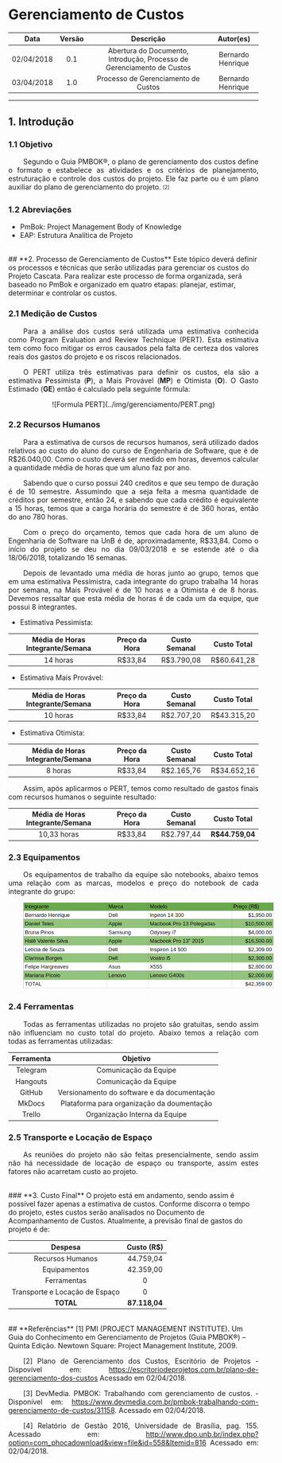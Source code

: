 <style> p { text-align: justify; text-indent: 30px; } </style>

# Gerenciamento de Custos

| Data | Versão | Descrição | Autor(es) |
|:----:|:------:|:---------:|:---------:|
|02/04/2018| 0.1 | Abertura do Documento, Introdução, Processo de Gerenciamento de Custos | Bernardo Henrique |  
|03/04/2018| 1.0 | Processo de Gerenciamento de Custos | Bernardo Henrique |  

---

## **1. Introdução**

### **1.1 Objetivo**
Segundo o Guia PMBOK®, o plano de gerenciamento dos custos define o formato e estabelece as atividades e os critérios de planejamento, estruturação e controle dos custos do projeto. Ele faz parte ou é um plano auxiliar do plano de gerenciamento do projeto. <sub><sup>[2]</sup></sup>

### **1.2 Abreviações**
* PmBok: Project Management Body of Knowledge
* EAP: Estrutura Analítica de Projeto


<br>
## **2. Processo de Gerenciamento de Custos**
Este tópico deverá definir os processos e técnicas que serão utilizadas para gerenciar os custos do Projeto Cascata. Para realizar este processo de forma organizada, será baseado no PmBok e organizado em quatro etapas: planejar, estimar, determinar e controlar os custos. 


### **2.1 Medição de Custos**
Para a análise dos custos será utilizada uma estimativa conhecida como Program Evaluation and Review Technique (PERT). Esta estimativa tem como foco mitigar os erros causados pela falta de certeza dos valores reais dos gastos do projeto e os riscos relacionados.

O PERT utiliza três estimativas para definir os custos, ela são a estimativa Pessimista (<b>P</b>), a Mais Provável (<b>MP</b>) e Otimista (<b>O</b>). O Gasto Estimado (<b>GE</b>) então é calculado pela seguinte fórmula: 
<div style="text-align:center"> ![Formula PERT](../img/gerenciamento/PERT.png) </div>


### **2.2 Recursos Humanos**
Para a estimativa de cursos de recursos humanos, será utilizado dados relativos ao custo do aluno do curso de Engenharia de Software, que é de R$26.040,00. Como o custo deverá ser medido em horas, devemos calcular a quantidade média de horas que um aluno faz por ano.

Sabendo que o curso possui 240 creditos e que seu tempo de duração é de 10 semestre. Assumindo que a seja feita a mesma quantidade de créditos por semestre, então 24, e sabendo que cada crédito é equivalente a 15 horas, temos que a carga horária do semestre é de 360 horas, então do ano 780 horas.

Com o preço do orçamento, temos que cada hora de um aluno de Engenharia de Software na UnB é de, aproximadamente, R$33,84. Como o início do projeto se deu no dia 09/03/2018 e se estende até o dia 18/06/2018, totalizando 16 semanas.

Depois de levantado uma média de horas junto ao grupo, temos que em uma estimativa Pessimistra, cada integrante do grupo trabalha 14 horas por semana, na Mais Provável é de 10 horas e a Otimista é de 8 horas. Devemos ressaltar que esta média de horas é de cada um da equipe, que possui 8 integrantes.

* Estimativa Pessimista:

| Média de Horas Integrante/Semana | Preço da Hora | Custo Semanal | Custo Total |
|:------:|:---------:|:---------:|:---------:|
| 14 horas | R$33,84 | R$3.790,08 | R$60.641,28 |

* Estimativa Mais Provável:

| Média de Horas Integrante/Semana | Preço da Hora | Custo Semanal | Custo Total |
|:------:|:---------:|:---------:|:---------:|
| 10 horas | R$33,84 | R$2.707,20 | R$43.315,20 |


* Estimativa Otimista:

| Média de Horas Integrante/Semana | Preço da Hora | Custo Semanal | Custo Total |
|:------:|:---------:|:---------:|:---------:|
| 8 horas | R$33,84 | R$2.165,76 | R$34.652,16 |

Assim, após aplicarmos o PERT, temos como resultado de gastos finais com recursos humanos o seguinte resultado:

| Média de Horas Integrante/Semana | Preço da Hora | Custo Semanal | Custo Total |
|:------:|:---------:|:---------:|:---------:|
| 10,33 horas | R$33,84 | R$2.797,44 | <b>R$44.759,04</b> |


### **2.3 Equipamentos**
Os equipamentos de trabalho da equipe são notebooks, abaixo temos uma relação com as marcas, modelos e preço do notebook de cada integrante do grupo:

![Equipamentos](../img/gerenciamento/notebooks.png)


### **2.4 Ferramentas**
Todas as ferramentas utilizadas no projeto são gratuitas, sendo assim não influenciam no custo total do projeto. Abaixo temos a relação com todas as ferramentas utilizadas:

| Ferramenta | Objetivo |
| :--------: | :------: |
| Telegram | Comunicação da Equipe |
| Hangouts | Comunicação da Equipe |
| GitHub   | Versionamento do software e da documentação |
| MkDocs   | Plataforma para organização da doumentação |
| Trello   | Organização Interna da Equipe |

### **2.5 Transporte e Locação de Espaço**
As reuniões do projeto não são feitas presencialmente, sendo assim não há necessidade de locação de espaço ou transporte, assim estes fatores não acarretam custo ao projeto.


<br>
### **3. Custo Final**
O projeto está em andamento, sendo assim é possível fazer apenas a estimativa de custos. Conforme discorra o tempo do projeto, estes custos serão analisados no Documento de Acompanhamento de Custos. Atualmente, a previsão final de gastos do projeto é de:

| Despesa | Custo (R$) |
| :--------: | :------: |
| Recursos Humanos | 44.759,04 |
| Equipamentos | 42.359,00 |
| Ferramentas | 0 |
| Transporte e Locação de Espaço | 0 |
| <b> TOTAL </b> | <b> 87.118,04 </b> |

<br>
## **Referências**
[1] PMI (PROJECT MANAGEMENT INSTITUTE). Um Guia do Conhecimento em Gerenciamento de Projetos (Guia PMBOK®) – Quinta Edição. Newtown Square: Project Management Institute, 2009.

[2] Plano de Gerenciamento dos Custos, Escritório de Projetos - Dispovível em: <https://escritoriodeprojetos.com.br/plano-de-gerenciamento-dos-custos> Acessado em 02/04/2018.

[3] DevMedia. PMBOK: Trabalhando com gerenciamento de custos. - Disponível em: <https://www.devmedia.com.br/pmbok-trabalhando-com-gerenciamento-de-custos/31158>. Acessado em 02/04/2018.

[4] Relatório de Gestão 2016, Universidade de Brasília, pag. 155. Acessado em: <http://www.dpo.unb.br/index.php?option=com_phocadownload&view=file&id=558&Itemid=816>
Acessado em: 02/04/2018.